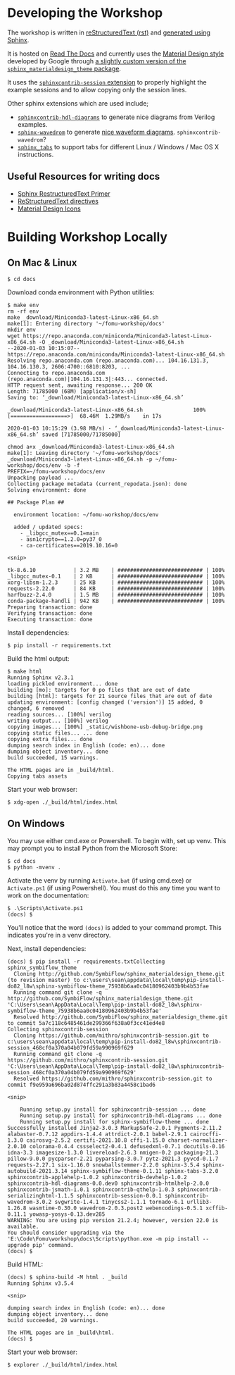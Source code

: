 # Developing the Workshop

The workshop is written in
[reStructuredText (rst)](https://en.wikipedia.org/wiki/ReStructuredText) and
[generated using Sphinx](https://www.sphinx-doc.org/en/master/).

It is hosted on [Read The Docs](http://readthedocs.org/) and currently uses the
[Material Design style](https://material.io/) developed by Google through
[a slightly custom version of the `sphinx_materialdesign_theme` package](http://github.com/SymbiFlow/sphinx_materialdesign_theme).

It uses the [`sphinxcontrib-session` extension](https://github.com/mithro/sphinxcontrib-session)
to properly highlight the example sessions and to allow copying only the
session lines.

Other sphinx extensions which are used include;

- [`sphinxcontrib-hdl-diagrams`](http://sphinxcontrib-hdl-diagrams.rtfd.io/) to
  generate nice diagrams from Verilog examples.
- [`sphinx-wavedrom`](https://github.com/bavovanachte/sphinx-wavedrom) to
  generate [nice waveform diagrams](http://wavedrom.com/). `sphinxcontrib-wavedrom`?
- [`sphinx_tabs`](https://github.com/djungelorm/sphinx-tabs) to support tabs
  for different Linux / Windows / Mac OS X instructions.

## Useful Resources for writing docs

- [Sphinx RestructuredText Primer](https://www.sphinx-doc.org/en/master/usage/restructuredtext/basics.html)
- [ReStructuredText directives](https://docutils.sourceforge.io/docs/ref/rst/directives.html)
- [Material Design Icons](https://material.io/resources/icons/)

# Building Workshop Locally

## On Mac & Linux

```shell-session
$ cd docs
```
Download conda environment with Python utilities:

```shell-session
$ make env
rm -rf env
make _download/Miniconda3-latest-Linux-x86_64.sh
make[1]: Entering directory '~/fomu-workshop/docs'
mkdir env
wget https://repo.anaconda.com/miniconda/Miniconda3-latest-Linux-x86_64.sh -O _download/Miniconda3-latest-Linux-x86_64.sh
--2020-01-03 10:15:07--  https://repo.anaconda.com/miniconda/Miniconda3-latest-Linux-x86_64.sh
Resolving repo.anaconda.com (repo.anaconda.com)... 104.16.131.3, 104.16.130.3, 2606:4700::6810:8203, ...
Connecting to repo.anaconda.com (repo.anaconda.com)|104.16.131.3|:443... connected.
HTTP request sent, awaiting response... 200 OK
Length: 71785000 (68M) [application/x-sh]
Saving to: ‘_download/Miniconda3-latest-Linux-x86_64.sh’

_download/Miniconda3-latest-Linux-x86_64.sh                100%[==================>]  68.46M  1.29MB/s    in 17s

2020-01-03 10:15:29 (3.98 MB/s) - ‘_download/Miniconda3-latest-Linux-x86_64.sh’ saved [71785000/71785000]

chmod a+x _download/Miniconda3-latest-Linux-x86_64.sh
make[1]: Leaving directory '~/fomu-workshop/docs'
_download/Miniconda3-latest-Linux-x86_64.sh -p ~/fomu-workshop/docs/env -b -f
PREFIX=~/fomu-workshop/docs/env
Unpacking payload ...
Collecting package metadata (current_repodata.json): done
Solving environment: done

## Package Plan ##

  environment location: ~/fomu-workshop/docs/env

  added / updated specs:
    - _libgcc_mutex==0.1=main
    - asn1crypto==1.2.0=py37_0
    - ca-certificates==2019.10.16=0

<snip>

tk-8.6.10            | 3.2 MB    | ########################### | 100%
_libgcc_mutex-0.1    | 2 KB      | ########################### | 100%
xorg-libsm-1.2.3     | 25 KB     | ########################### | 100%
requests-2.22.0      | 84 KB     | ########################### | 100%
harfbuzz-2.4.0       | 1.5 MB    | ########################### | 100%
conda-package-handli | 942 KB    | ########################### | 100%
Preparing transaction: done
Verifying transaction: done
Executing transaction: done
```

Install dependencies:

```shell-session
$ pip install -r requirements.txt
```

Build the html output:

```shell-session
$ make html
Running Sphinx v2.3.1
loading pickled environment... done
building [mo]: targets for 0 po files that are out of date
building [html]: targets for 21 source files that are out of date
updating environment: [config changed ('version')] 15 added, 0 changed, 6 removed
reading sources... [100%] verilog
writing output... [100%] verilog
copying images... [100%] _static/wishbone-usb-debug-bridge.png
copying static files... ... done
copying extra files... done
dumping search index in English (code: en)... done
dumping object inventory... done
build succeeded, 15 warnings.

The HTML pages are in _build/html.
Copying tabs assets
```

Start your web browser:

```shell-session
$ xdg-open ./_build/html/index.html
```

## On Windows

You may use either cmd.exe or Powershell. To begin with, set up venv. This may prompt you to install Python from the Microsoft Store:
```shell-session
$ cd docs
$ python -mvenv .
```

Activate the venv by running `Activate.bat` (if using cmd.exe) or `Activate.ps1` (if using Powershell). You must do this any time you want to work on the documentation:

```shell-session
$ .\Scripts\Activate.ps1
(docs) $
```

You'll notice that the word `(docs)` is added to your command prompt. This indicates you're in a venv directory.

Next, install dependencies:

```shell-session
(docs) $ pip install -r requirements.txtCollecting sphinx_symbiflow_theme
  Cloning http://github.com/SymbiFlow/sphinx_materialdesign_theme.git (to revision master) to c:\users\sean\appdata\local\temp\pip-install-do82_l8w\sphinx-symbiflow-theme_75938b6aa0c04180962403b9b4b53fae
  Running command git clone -q http://github.com/SymbiFlow/sphinx_materialdesign_theme.git 'C:\Users\sean\AppData\Local\Temp\pip-install-do82_l8w\sphinx-symbiflow-theme_75938b6aa0c04180962403b9b4b53fae'
  Resolved http://github.com/SymbiFlow/sphinx_materialdesign_theme.git to commit 5a7c118c6485461de299366f638a0f3cc41ed4e8
Collecting sphinxcontrib-session
  Cloning https://github.com/mithro/sphinxcontrib-session.git to c:\users\sean\appdata\local\temp\pip-install-do82_l8w\sphinxcontrib-session_468cf0a370a04b079fd59a990969f629
  Running command git clone -q https://github.com/mithro/sphinxcontrib-session.git 'C:\Users\sean\AppData\Local\Temp\pip-install-do82_l8w\sphinxcontrib-session_468cf0a370a04b079fd59a990969f629'
  Resolved https://github.com/mithro/sphinxcontrib-session.git to commit f9e959a696ba02d874ffc291a3b83a4458c1bad6

<snip>

    Running setup.py install for sphinxcontrib-session ... done
    Running setup.py install for sphinxcontrib-hdl-diagrams ... done
    Running setup.py install for sphinx-symbiflow-theme ... done
Successfully installed Jinja2-3.0.3 MarkupSafe-2.0.1 Pygments-2.11.2 alabaster-0.7.12 appdirs-1.4.4 attrdict-2.0.1 babel-2.9.1 cairocffi-1.3.0 cairosvg-2.5.2 certifi-2021.10.8 cffi-1.15.0 charset-normalizer-2.0.10 colorama-0.4.4 cssselect2-0.4.1 defusedxml-0.7.1 docutils-0.16 idna-3.3 imagesize-1.3.0 livereload-2.6.3 nmigen-0.2 packaging-21.3 pillow-9.0.0 pycparser-2.21 pyparsing-3.0.7 pytz-2021.3 pyvcd-0.1.7 requests-2.27.1 six-1.16.0 snowballstemmer-2.2.0 sphinx-3.5.4 sphinx-autobuild-2021.3.14 sphinx-symbiflow-theme-0.1.11 sphinx-tabs-3.2.0 sphinxcontrib-applehelp-1.0.2 sphinxcontrib-devhelp-1.0.2 sphinxcontrib-hdl-diagrams-0.0.dev0 sphinxcontrib-htmlhelp-2.0.0 sphinxcontrib-jsmath-1.0.1 sphinxcontrib-qthelp-1.0.3 sphinxcontrib-serializinghtml-1.1.5 sphinxcontrib-session-0.0.1 sphinxcontrib-wavedrom-3.0.2 svgwrite-1.4.1 tinycss2-1.1.1 tornado-6.1 urllib3-1.26.8 wasmtime-0.30.0 wavedrom-2.0.3.post2 webencodings-0.5.1 xcffib-0.11.1 yowasp-yosys-0.13.dev285
WARNING: You are using pip version 21.2.4; however, version 22.0 is available.
You should consider upgrading via the 'E:\Code\Fomu\workshop\docs\Scripts\python.exe -m pip install --upgrade pip' command.
(docs) $
```

Build HTML:
```
(docs) $ sphinx-build -M html . _build
Running Sphinx v3.5.4

<snip>

dumping search index in English (code: en)... done
dumping object inventory... done
build succeeded, 20 warnings.

The HTML pages are in _build\html.
(docs) $
```

Start your web browser:

```shell-session
$ explorer ./_build/html/index.html
```